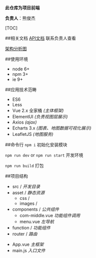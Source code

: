 **此仓库为项目前端**

**负责人**：熊俊杰

[TOC]

##相关文档
[API文档](https://www.apiview.com/p/5156#/api/list "API文档") 联系负责人查看

[架构分析图](https://www.processon.com/view/link/596c804ce4b064b2bffd4598 "架构分析图")

##使用环境
- node 6+
- npm 3+
- ie 9+

##应用技术范畴
- ES6
- Less
- Vue 2.x 全家桶 *(主体框架)*
- ElementUI *(负责视图层展示)*
- Axios *(ajax)*
- Echarts 3.x *(图表、地图数据可视化展示)*
- LeafletJS *(地图服务)*

##命令行
`npm i` 初始化安装模块

`npm run dev` or `npm run start` 开发环境

`npm run build` 打包

##项目结构
+ src / *开发目录*
 + asset / *静态资源*
   + css /
   + images /
 + components / *公共组件*
   - com-middle.vue *功能组件调用*
   - menu.vue *左导航*
 + function / *功能组件*
 + router / *路由*
 - App.vue *主框架*
 - main.js *入口文件*